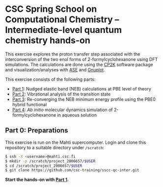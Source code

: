 # CSC Spring School on Computational Chemistry – Intermediate-level quantum chemistry hands-on

This exercise explores the proton transfer step associated with the interconversion
of the two enol forms of 2-formylcyclohexanone using DFT simulations. The
calculations are done using the [CP2K](https://www.cp2k.org/) software package
and visualization/analyses with [ASE](https://wiki.fysik.dtu.dk/ase/index.html)
and [Gnuplot](http://www.gnuplot.info/).

This exercise consists of the following parts:

* [Part 1](neb/README.md): Nudged elastic band (NEB) calculations at PBE level
  of theory
* [Part 2](vib/README.md): Vibrational analysis of the transition state
* [Part 3](hybrid/README.md): Re-converging the NEB minimum energy profile
  using the PBE0 hybrid functional
* [Part 4](aimd/README.md): *Ab initio* molecular dynamics simulation of
  2-formylcyclohexanone in aqueous solution

## Part 0: Preparations

This exercise is run on the Mahti supercomputer. Login and clone this repository
to a suitable directory under `/scratch`:

```bash
$ ssh -X <username>@mahti.csc.fi
$ mkdir -p /scratch/project_2006657/$USER
$ cd /scratch/project_2006657/$USER
$ git clone https://github.com/csc-training/sscc-qc-inter.git
```

**Start the hands-on with [Part 1](neb/README.md).**
